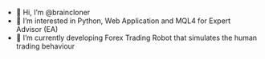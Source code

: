 - 👋 Hi, I’m @braincloner
- 👀 I’m interested in Python, Web Application and MQL4 for Expert Advisor (EA)
- 🌱 I’m currently developing Forex Trading Robot that simulates the human trading behaviour

<!---
braincloner/braincloner is a ✨ special ✨ repository because its `README.md` (this file) appears on your GitHub profile.
You can click the Preview link to take a look at your changes.
--->
